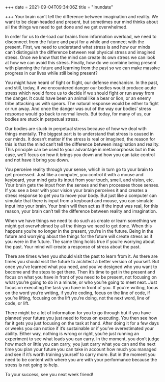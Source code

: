 +++
date = 2021-09-04T09:34:06Z
title = "Inundate"

+++
Your brain can’t tell the difference between imagination and reality. We want to be clear-headed and present, but sometimes our mind thinks about all the things we need to get done and we get overwhelmed.

In order for us to de-load our brains from information overload, we need to disconnect from the future and past for a while and connect with the present. First, we need to understand what stress is and how our minds can’t distinguish the difference between real physical stress and imagined stress. Once we know that the mind can create its own stress we can look at how we can avoid this stress. Finally, how do we combine being present with planning the future and learning from the past so we can make massive progress in our lives while still being present?

You might have heard of fight or flight, our defense mechanism. In the past, and still, today, if we encountered danger our bodies would produce acute stress which would force us to decide if we should fight or run away from the danger. It could have been an animal like a bear or lion, or an enemy tribe attacking us with spears. The natural response would be either to fight or run away. And once the danger was out of the way our bodies’ stress response would go back to normal levels. But today, for many of us, our bodies are stuck in perpetual stress.

Our bodies are stuck in perpetual stress because of how we deal with things mentally. The biggest part is to understand that stress is caused in our minds. It doesn’t matter if the stress is real or imagined, the reason for this is that the mind can’t tell the difference between imagination and reality. This principle can be used to your advantage in metamorphosis but in this case, we’ll focus on how it brings you down and how you can take control and not have it bring you down.

You perceive reality through your sense, which in turn go to your brain to get processed. Just like a computer, you control it with a mouse and keyboard, your mind gets its input from your touch, smell, and vision, etc. Your brain gets the input from the senses and then processes those senses. If you see a bear with your vision your brain perceives it and creates a stress response to get you to move your body. But just like a computer can simulate that there is input from a keyboard and mouse, you can simulate input into your brain. Your brain will then act as if the input was real, for this reason, your brain can’t tell the difference between reality and imagination.

When we have things we need to do such as create or learn something we might get overwhelmed by all the things we need to get done. When this happens you’re no longer in the present, you’re in the future. Being in the future and worrying about the things for the future will create stress as if you were in the future. The same thing holds true if you’re worrying about the past. Your mind will create a response of stress about the past.

There are times when you should visit the past to learn from it. As there are times you should visit the future to architect a better version of yourself. But once you’ve learned what you need, and you’ve designed who you want to become and the steps to get there. Then it’s time to get in the present and focus on what you have in front of you need to be present, not focusing on what you’re going to do in a minute, or who you’re going to meet next. Just focus on executing the task you have in front of you. If you’re writing, focus on the word you’re writing, if you’re coding, focus on the line of code, if you’re lifting, focusing on the lift you’re doing, not the next word, line of code, or lift.

There might be a lot of information for you to go through but if you have planned your future you just need to focus on executing. You then see how far it gets you just focusing on the task at hand. After doing it for a few days or weeks you can notice if it’s sustainable or if you’ve overestimated your ability. Either way, nothing is wrong or right, you’re just running an experiment to see what loads you can carry. In the moment, you don’t judge how much or little you can carry, you just carry what you can and the next time you plan your future you can take in account how much you managed and see if it’s worth training yourself to carry more. But in the moment you need to be content with where you are with your performance because the stress is not going to help.

To your success, see you next week friend!